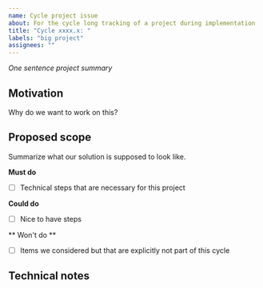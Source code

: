 ```yaml
---
name: Cycle project issue
about: For the cycle long tracking of a project during implementation
title: "Cycle xxxx.x: "
labels: "big project"
assignees: ""
---
```


_One sentence project summary_

## Motivation

Why do we want to work on this?

## Proposed scope

Summarize what our solution is supposed to look like.

**Must do**

-   [ ] Technical steps that are necessary for this project

**Could do**

-   [ ] Nice to have steps

** Won't do **

-   [ ] Items we considered but that are explicitly not part of this cycle

## Technical notes
